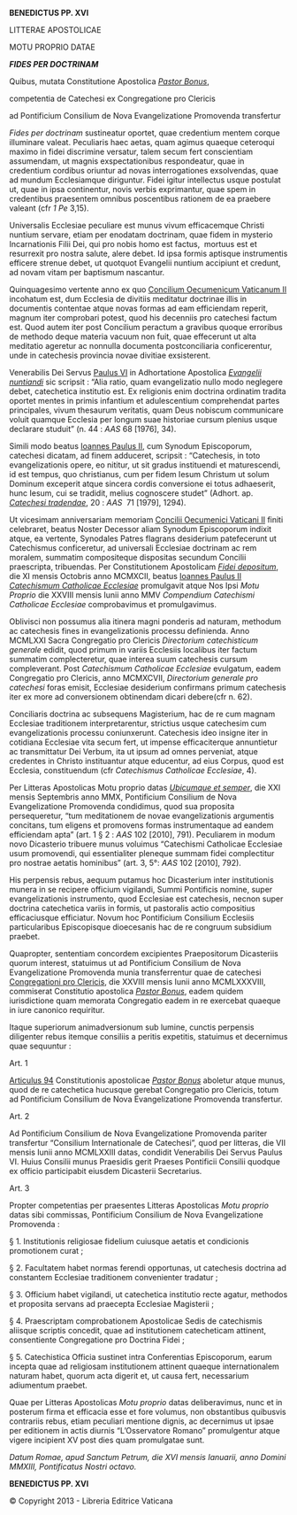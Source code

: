 **BENEDICTUS PP. XVI**

LITTERAE APOSTOLICAE

MOTU PROPRIO DATAE

***FIDES PER DOCTRINAM***

Quibus, mutata Constitutione Apostolica *[Pastor Bonus](/content/john-paul-ii/la/apost_constitutions/documents/hf_jp-ii_apc_19880628_pastor-bonus-index.html)*,

competentia de Catechesi ex Congregatione pro Clericis

ad Pontificium Consilium de Nova Evangelizatione Promovenda transfertur

*Fides per doctrinam* sustineatur oportet, quae credentium mentem corque illuminare valeat. Peculiaris haec aetas, quam agimus quaeque ceteroqui maximo in fidei discrimine versatur, talem secum fert conscientiam assumendam, ut magnis exspectationibus respondeatur, quae in credentium cordibus oriuntur ad novas interrogationes exsolvendas, quae ad mundum Ecclesiamque diriguntur. Fidei igitur intellectus usque postulat ut, quae in ipsa continentur, novis verbis exprimantur, quae spem in credentibus praesentem omnibus poscentibus rationem de ea praebere valeant (cfr *1 Pe* 3,15).

Universalis Ecclesiae peculiare est munus vivum efficacemque Christi nuntium servare, etiam per enodatam doctrinam, quae fidem in mysterio Incarnationis Filii Dei, qui pro nobis homo est factus,  mortuus est et resurrexit pro nostra salute, alere debet. Id ipsa formis aptisque instrumentis efficere strenue debet, ut quotquot Evangelii nuntium accipiunt et credunt, ad novam vitam per baptismum nascantur.

Quinquagesimo vertente anno ex quo [Concilium Oecumenicum Vaticanum II](http://www.vatican.va/latin/latin_council.html) incohatum est, dum Ecclesia de divitiis meditatur doctrinae illis in documentis contentae atque novas formas ad eam efficiendam reperit, magnum iter comprobari potest, quod his decenniis pro catechesi factum est. Quod autem iter post Concilium peractum a gravibus quoque erroribus de methodo deque materia vacuum non fuit, quae effecerunt ut alta meditatio ageretur ac nonnulla documenta postconciliaria conficerentur, unde in catechesis provincia novae divitiae exsisterent.

Venerabilis Dei Servus [Paulus VI](http://www.vatican.va/latin/popes_latin/latin_hf_pvi.html) in Adhortatione Apostolica *[Evangelii nuntiandi](/content/paul-vi/la/apost_exhortations/documents/hf_p-vi_exh_19751208_evangelii-nuntiandi.html)* sic scripsit : “Alia ratio, quam evangelizatio nullo modo neglegere debet, catechetica institutio est. Ex religionis enim doctrina ordinatim tradita oportet mentes in primis infantium et adulescentium comprehendat partes principales, vivum thesaurum veritatis, quam Deus nobiscum communicare voluit quamque Ecclesia per longum suae historiae cursum plenius usque declarare studuit” (n. 44 : *AAS* 68 [1976], 34).

Simili modo beatus [Ioannes Paulus II](http://www.vatican.va/latin/popes_latin/latin_hf_jpii.html), cum Synodum Episcoporum, catechesi dicatam, ad finem adduceret, scripsit : “Catechesis, in toto evangelizationis opere, eo nititur, ut sit gradus instituendi et maturescendi, id est tempus, quo christianus, cum per fidem Iesum Christum ut solum Dominum exceperit atque sincera cordis conversione ei totus adhaeserit, hunc Iesum, cui se tradidit, melius cognoscere studet” (Adhort. ap. *[Catechesi tradendae](/content/john-paul-ii/la/apost_exhortations/documents/hf_jp-ii_exh_16101979_catechesi-tradendae.html)*, 20 : *AAS*  71 [1979], 1294).

Ut vicesimam anniversariam memoriam [Concilii Oecumenici Vaticani II](http://www.vatican.va/latin/latin_council.html) finiti celebraret, beatus Noster Decessor aliam Synodum Episcoporum indixit atque, ea vertente, Synodales Patres flagrans desiderium patefecerunt ut Catechismus conficeretur, ad universali Ecclesiae doctrinam ac rem moralem, summatim compositeque dispositas secundum Concilii praescripta, tribuendas. Per Constitutionem Apostolicam [*Fidei* *depositum*](/content/john-paul-ii/la/apost_constitutions/documents/hf_jp-ii_apc_19921011_fidei-depositum.html), die XI mensis Octobris anno MCMXCII, beatus [Ioannes Paulus II](http://www.vatican.va/latin/popes_latin/latin_hf_jpii.html) *[Catechismum Catholicae Ecclesiae](http://www.vatican.va/latin/latin_catechism.html)* promulgavit atque Nos Ipsi *Motu Proprio* die XXVIII mensis Iunii anno MMV *Compendium Catechismi Catholicae Ecclesiae* comprobavimus et promulgavimus.

Oblivisci non possumus alia itinera magni ponderis ad naturam, methodum ac catechesis fines in evangelizationis processu definienda. Anno MCMLXXI Sacra Congregatio pro Clericis *Directorium catechisticum generale* edidit, quod primum in variis Ecclesiis localibus iter factum summatim complecteretur, quae interea suum catechesis cursum compleverant. Post *Catechismum Catholicae Ecclesiae* evulgatum, eadem Congregatio pro Clericis, anno MCMXCVII, *Directorium generale pro catechesi* foras emisit, Ecclesiae desiderium confirmans primum catechesis iter ex more ad conversionem obtinendam dicari debere(cfr n. 62).

Conciliaris doctrina ac subsequens Magisterium, hac de re cum magnam Ecclesiae traditionem interpretarentur, strictius usque catechesim cum evangelizationis processu coniunxerunt. Catechesis ideo insigne iter in cotidiana Ecclesiae vita secum fert, ut impense efficaciterque annuntietur ac transmittatur Dei Verbum, ita ut ipsum ad omnes perveniat, atque credentes in Christo instituantur atque educentur, ad eius Corpus, quod est Ecclesia, constituendum (cfr *Catechismus Catholicae Ecclesiae*, 4).

Per Litteras Apostolicas Motu proprio datas *[Ubicumque et semper](/content/benedict-xvi/la/apost_letters/documents/hf_ben-xvi_apl_20100921_ubicumque-et-semper.html)*, die XXI mensis Septembris anno MMX, Pontificium Consilium de Nova Evangelizatione Promovenda condidimus, quod sua proposita persequeretur, “tum meditationem de novae evangelizationis argumentis concitans, tum eligens et promovens formas instrumentaque ad eandem efficiendam apta” (art. 1 § 2 : *AAS* 102 [2010], 791). Peculiarem in modum novo Dicasterio tribuere munus voluimus “Catechismi Catholicae Ecclesiae usum promovendi, qui essentialiter pleneque summam fidei complectitur pro nostrae aetatis hominibus” (art. 3, 5°: *AAS* 102 [2010], 792).

His perpensis rebus, aequum putamus hoc Dicasterium inter institutionis munera in se recipere officium vigilandi, Summi Pontificis nomine, super evangelizationis instrumento, quod Ecclesiae est catechesis, necnon super doctrina catechetica variis in formis, ut pastoralis actio compositius efficaciusque efficiatur. Novum hoc Pontificium Consilium Ecclesiis particularibus Episcopisque dioecesanis hac de re congruum subsidium praebet.

Quapropter, sententiam concordem excipientes Praepositorum Dicasteriis quorum interest, statuimus ut ad Pontificium Consilium de Nova Evangelizatione Promovenda munia transferrentur quae de catechesi [Congregationi pro Clericis](http://www.vatican.va/latin/latin_curia.html#Congregatio_pro_Clericis), die XXVIII mensis Iunii anno MCMLXXXVIII, commiserat Constitutio apostolica *[Pastor Bonus](/content/john-paul-ii/la/apost_constitutions/documents/hf_jp-ii_apc_19880628_pastor-bonus-index.html)*, eadem quidem iurisdictione quam memorata Congregatio eadem in re exercebat quaeque in iure canonico requiritur.

Itaque superiorum animadversionum sub lumine, cunctis perpensis diligenter rebus itemque consiliis a peritis expetitis, statuimus et decernimus quae sequuntur :

Art. 1

[Articulus 94](/content/john-paul-ii/la/apost_constitutions/documents/hf_jp-ii_apc_19880628_pastor-bonus-roman-curia.html#Art._94) Constitutionis apostolicae *[Pastor Bonus](/content/john-paul-ii/la/apost_constitutions/documents/hf_jp-ii_apc_19880628_pastor-bonus-index.html)* aboletur atque munus, quod de re catechetica hucusque gerebat Congregatio pro Clericis, totum ad Pontificium Consilium de Nova Evangelizatione Promovenda transfertur.

Art. 2

Ad Pontificium Consilium de Nova Evangelizatione Promovenda pariter transfertur “Consilium Internationale de Catechesi”, quod per litteras, die VII mensis Iunii anno MCMLXXIII datas, condidit Venerabilis Dei Servus Paulus VI. Huius Consilii munus Praesidis gerit Praeses Pontificii Consilii quodque ex officio participabit eiusdem Dicasterii Secretarius.

Art. 3

Propter competentias per praesentes Litteras Apostolicas *Motu proprio* datas sibi commissas, Pontificium Consilium de Nova Evangelizatione Promovenda :

§ 1. Institutionis religiosae fidelium cuiusque aetatis et condicionis promotionem curat ;

§ 2. Facultatem habet normas ferendi opportunas, ut catechesis doctrina ad constantem Ecclesiae traditionem convenienter tradatur ;

§ 3. Officium habet vigilandi, ut catechetica institutio recte agatur, methodos et proposita servans ad praecepta Ecclesiae Magisterii ;

§ 4. Praescriptam comprobationem Apostolicae Sedis de catechismis aliisque scriptis concedit, quae ad institutionem catecheticam attinent, consentiente Congregatione pro Doctrina Fidei ;

§ 5. Catechistica Officia sustinet intra Conferentias Episcoporum, earum incepta quae ad religiosam institutionem attinent quaeque internationalem naturam habet, quorum acta digerit et, ut causa fert, necessarium adiumentum praebet.

Quae per Litteras Apostolicas *Motu proprio* datas deliberavimus, nunc et in posterum firma et efficacia esse et fore volumus, non obstantibus quibusvis contrariis rebus, etiam peculiari mentione dignis, ac decernimus ut ipsae per editionem in actis diurnis “L’Osservatore Romano” promulgentur atque vigere incipient XV post dies quam promulgatae sunt.

*Datum Romae, apud Sanctum Petrum, die XVI mensis Ianuarii, anno Domini MMXIII, Pontificatus Nostri octavo.*

**BENEDICTUS PP. XVI**

© Copyright 2013 - Libreria Editrice Vaticana